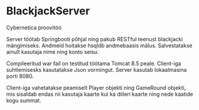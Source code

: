 # BlackjackServer
Cybernetica proovitöö

Server töötab Springbooti põhjal ning pakub RESTful teenust blackjacki mängimiseks. Andmeid hoitakse hsqldb andmebaasis mälus. Salvestatakse ainult kasutaja nime ning konto seisu. 

Compileeritud war fail on testitud töötama Tomcat 8.5 peale.
Client-iga suhtlemisesks kasutatakse Json vormingut.
Server kasutab lokaalmasina porti 8080.

Client-iga vahetatakse peamiselt Player objekti ning GameRound objekti, mis sisaldab endas nii kasutaja kaarte kui ka diileri kaarte ning nede kaatide kogu summat.
